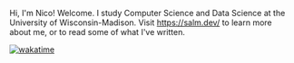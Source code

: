 Hi, I'm Nico! Welcome. I study Computer Science and Data Science at the University of Wisconsin-Madison. Visit https://salm.dev/ to learn more about me, or to read some of what I've written.

[![wakatime](https://wakatime.com/badge/user/66fd5568-da32-466f-8a36-c16978837bac.svg)](https://wakatime.com/@66fd5568-da32-466f-8a36-c16978837bac)
